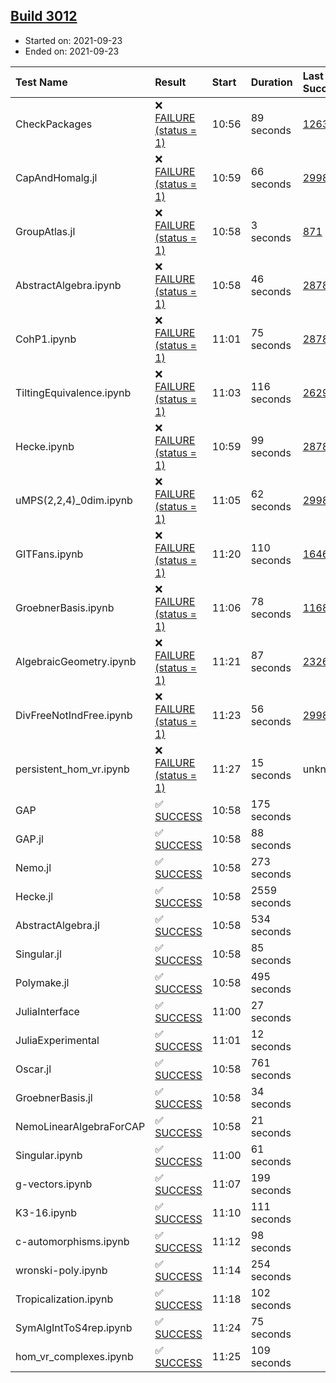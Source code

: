## [Build 3012](https://oscarci.mathematik.uni-kl.de/job/oscar-stable/3012/)

* Started on: 2021-09-23
* Ended on: 2021-09-23

| Test Name    | Result | Start | Duration | Last Success | First Failure |
|:-------------|:-------|:------|:---------|:-------------|:--------------|
| CheckPackages | ❌ [FAILURE (status = 1)](https://oscarci.mathematik.uni-kl.de/job/oscar-stable/3012/artifact/logs/build-3012/CheckPackages.log) | 10:56 | 89 seconds | [1263](https://oscarci.mathematik.uni-kl.de/job/oscar-stable/1263/) | [1264](https://oscarci.mathematik.uni-kl.de/job/oscar-stable/1264/) |
| CapAndHomalg.jl | ❌ [FAILURE (status = 1)](https://oscarci.mathematik.uni-kl.de/job/oscar-stable/3012/artifact/logs/build-3012/CapAndHomalg.jl.log) | 10:59 | 66 seconds | [2998](https://oscarci.mathematik.uni-kl.de/job/oscar-stable/2998/) | [2999](https://oscarci.mathematik.uni-kl.de/job/oscar-stable/2999/) |
| GroupAtlas.jl | ❌ [FAILURE (status = 1)](https://oscarci.mathematik.uni-kl.de/job/oscar-stable/3012/artifact/logs/build-3012/GroupAtlas.jl.log) | 10:58 | 3 seconds | [871](https://oscarci.mathematik.uni-kl.de/job/oscar-stable/871/) | [872](https://oscarci.mathematik.uni-kl.de/job/oscar-stable/872/) |
| AbstractAlgebra.ipynb | ❌ [FAILURE (status = 1)](https://oscarci.mathematik.uni-kl.de/job/oscar-stable/3012/artifact/logs/build-3012/AbstractAlgebra.ipynb.log) | 10:58 | 46 seconds | [2878](https://oscarci.mathematik.uni-kl.de/job/oscar-stable/2878/) | [2879](https://oscarci.mathematik.uni-kl.de/job/oscar-stable/2879/) |
| CohP1.ipynb | ❌ [FAILURE (status = 1)](https://oscarci.mathematik.uni-kl.de/job/oscar-stable/3012/artifact/logs/build-3012/CohP1.ipynb.log) | 11:01 | 75 seconds | [2878](https://oscarci.mathematik.uni-kl.de/job/oscar-stable/2878/) | [2879](https://oscarci.mathematik.uni-kl.de/job/oscar-stable/2879/) |
| TiltingEquivalence.ipynb | ❌ [FAILURE (status = 1)](https://oscarci.mathematik.uni-kl.de/job/oscar-stable/3012/artifact/logs/build-3012/TiltingEquivalence.ipynb.log) | 11:03 | 116 seconds | [2629](https://oscarci.mathematik.uni-kl.de/job/oscar-stable/2629/) | [2630](https://oscarci.mathematik.uni-kl.de/job/oscar-stable/2630/) |
| Hecke.ipynb | ❌ [FAILURE (status = 1)](https://oscarci.mathematik.uni-kl.de/job/oscar-stable/3012/artifact/logs/build-3012/Hecke.ipynb.log) | 10:59 | 99 seconds | [2878](https://oscarci.mathematik.uni-kl.de/job/oscar-stable/2878/) | [2879](https://oscarci.mathematik.uni-kl.de/job/oscar-stable/2879/) |
| uMPS(2,2,4)_0dim.ipynb | ❌ [FAILURE (status = 1)](https://oscarci.mathematik.uni-kl.de/job/oscar-stable/3012/artifact/logs/build-3012/uMPS-2-2-4-_0dim.ipynb.log) | 11:05 | 62 seconds | [2998](https://oscarci.mathematik.uni-kl.de/job/oscar-stable/2998/) | [2999](https://oscarci.mathematik.uni-kl.de/job/oscar-stable/2999/) |
| GITFans.ipynb | ❌ [FAILURE (status = 1)](https://oscarci.mathematik.uni-kl.de/job/oscar-stable/3012/artifact/logs/build-3012/GITFans.ipynb.log) | 11:20 | 110 seconds | [1646](https://oscarci.mathematik.uni-kl.de/job/oscar-stable/1646/) | [1647](https://oscarci.mathematik.uni-kl.de/job/oscar-stable/1647/) |
| GroebnerBasis.ipynb | ❌ [FAILURE (status = 1)](https://oscarci.mathematik.uni-kl.de/job/oscar-stable/3012/artifact/logs/build-3012/GroebnerBasis.ipynb.log) | 11:06 | 78 seconds | [1168](https://oscarci.mathematik.uni-kl.de/job/oscar-stable/1168/) | [1169](https://oscarci.mathematik.uni-kl.de/job/oscar-stable/1169/) |
| AlgebraicGeometry.ipynb | ❌ [FAILURE (status = 1)](https://oscarci.mathematik.uni-kl.de/job/oscar-stable/3012/artifact/logs/build-3012/AlgebraicGeometry.ipynb.log) | 11:21 | 87 seconds | [2326](https://oscarci.mathematik.uni-kl.de/job/oscar-stable/2326/) | [2327](https://oscarci.mathematik.uni-kl.de/job/oscar-stable/2327/) |
| DivFreeNotIndFree.ipynb | ❌ [FAILURE (status = 1)](https://oscarci.mathematik.uni-kl.de/job/oscar-stable/3012/artifact/logs/build-3012/DivFreeNotIndFree.ipynb.log) | 11:23 | 56 seconds | [2998](https://oscarci.mathematik.uni-kl.de/job/oscar-stable/2998/) | [2999](https://oscarci.mathematik.uni-kl.de/job/oscar-stable/2999/) |
| persistent_hom_vr.ipynb | ❌ [FAILURE (status = 1)](https://oscarci.mathematik.uni-kl.de/job/oscar-stable/3012/artifact/logs/build-3012/persistent_hom_vr.ipynb.log) | 11:27 | 15 seconds | unknown | unknown |
| GAP | ✅ [SUCCESS](https://oscarci.mathematik.uni-kl.de/job/oscar-stable/3012/artifact/logs/build-3012/GAP.log) | 10:58 | 175 seconds |  |  |
| GAP.jl | ✅ [SUCCESS](https://oscarci.mathematik.uni-kl.de/job/oscar-stable/3012/artifact/logs/build-3012/GAP.jl.log) | 10:58 | 88 seconds |  |  |
| Nemo.jl | ✅ [SUCCESS](https://oscarci.mathematik.uni-kl.de/job/oscar-stable/3012/artifact/logs/build-3012/Nemo.jl.log) | 10:58 | 273 seconds |  |  |
| Hecke.jl | ✅ [SUCCESS](https://oscarci.mathematik.uni-kl.de/job/oscar-stable/3012/artifact/logs/build-3012/Hecke.jl.log) | 10:58 | 2559 seconds |  |  |
| AbstractAlgebra.jl | ✅ [SUCCESS](https://oscarci.mathematik.uni-kl.de/job/oscar-stable/3012/artifact/logs/build-3012/AbstractAlgebra.jl.log) | 10:58 | 534 seconds |  |  |
| Singular.jl | ✅ [SUCCESS](https://oscarci.mathematik.uni-kl.de/job/oscar-stable/3012/artifact/logs/build-3012/Singular.jl.log) | 10:58 | 85 seconds |  |  |
| Polymake.jl | ✅ [SUCCESS](https://oscarci.mathematik.uni-kl.de/job/oscar-stable/3012/artifact/logs/build-3012/Polymake.jl.log) | 10:58 | 495 seconds |  |  |
| JuliaInterface | ✅ [SUCCESS](https://oscarci.mathematik.uni-kl.de/job/oscar-stable/3012/artifact/logs/build-3012/JuliaInterface.log) | 11:00 | 27 seconds |  |  |
| JuliaExperimental | ✅ [SUCCESS](https://oscarci.mathematik.uni-kl.de/job/oscar-stable/3012/artifact/logs/build-3012/JuliaExperimental.log) | 11:01 | 12 seconds |  |  |
| Oscar.jl | ✅ [SUCCESS](https://oscarci.mathematik.uni-kl.de/job/oscar-stable/3012/artifact/logs/build-3012/Oscar.jl.log) | 10:58 | 761 seconds |  |  |
| GroebnerBasis.jl | ✅ [SUCCESS](https://oscarci.mathematik.uni-kl.de/job/oscar-stable/3012/artifact/logs/build-3012/GroebnerBasis.jl.log) | 10:58 | 34 seconds |  |  |
| NemoLinearAlgebraForCAP | ✅ [SUCCESS](https://oscarci.mathematik.uni-kl.de/job/oscar-stable/3012/artifact/logs/build-3012/NemoLinearAlgebraForCAP.log) | 10:58 | 21 seconds |  |  |
| Singular.ipynb | ✅ [SUCCESS](https://oscarci.mathematik.uni-kl.de/job/oscar-stable/3012/artifact/logs/build-3012/Singular.ipynb.log) | 11:00 | 61 seconds |  |  |
| g-vectors.ipynb | ✅ [SUCCESS](https://oscarci.mathematik.uni-kl.de/job/oscar-stable/3012/artifact/logs/build-3012/g-vectors.ipynb.log) | 11:07 | 199 seconds |  |  |
| K3-16.ipynb | ✅ [SUCCESS](https://oscarci.mathematik.uni-kl.de/job/oscar-stable/3012/artifact/logs/build-3012/K3-16.ipynb.log) | 11:10 | 111 seconds |  |  |
| c-automorphisms.ipynb | ✅ [SUCCESS](https://oscarci.mathematik.uni-kl.de/job/oscar-stable/3012/artifact/logs/build-3012/c-automorphisms.ipynb.log) | 11:12 | 98 seconds |  |  |
| wronski-poly.ipynb | ✅ [SUCCESS](https://oscarci.mathematik.uni-kl.de/job/oscar-stable/3012/artifact/logs/build-3012/wronski-poly.ipynb.log) | 11:14 | 254 seconds |  |  |
| Tropicalization.ipynb | ✅ [SUCCESS](https://oscarci.mathematik.uni-kl.de/job/oscar-stable/3012/artifact/logs/build-3012/Tropicalization.ipynb.log) | 11:18 | 102 seconds |  |  |
| SymAlgIntToS4rep.ipynb | ✅ [SUCCESS](https://oscarci.mathematik.uni-kl.de/job/oscar-stable/3012/artifact/logs/build-3012/SymAlgIntToS4rep.ipynb.log) | 11:24 | 75 seconds |  |  |
| hom_vr_complexes.ipynb | ✅ [SUCCESS](https://oscarci.mathematik.uni-kl.de/job/oscar-stable/3012/artifact/logs/build-3012/hom_vr_complexes.ipynb.log) | 11:25 | 109 seconds |  |  |
